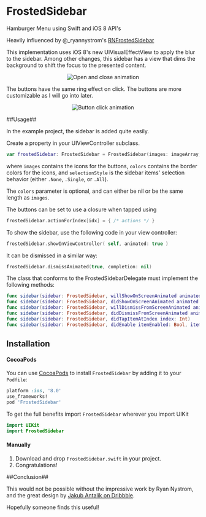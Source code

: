 FrostedSidebar
==============

Hamburger Menu using Swift and iOS 8 API's

Heavily influenced by @_ryannystrom's [RNFrostedSidebar](https://github.com/rnystrom/RNFrostedSidebar)

This implementation uses iOS 8's new UIVisualEffectView to apply the blur to the sidebar. Among other changes, this sidebar has a view that dims the background to shift the focus to the presented content.

<p align="center"><img title="Open and close animation" src="https://raw.githubusercontent.com/edekhayser/FrostedSidebar/master/entrance.gif"/></p>

The buttons have the same ring effect on click. The buttons are more customizable as I will go into later.

<p align="center"><img title="Button click animation" src="https://raw.githubusercontent.com/edekhayser/FrostedSidebar/master/callouts.gif"/></p>

##Usage##

In the example project, the sidebar is added quite easily.

Create a property in your UIViewController subclass.

```swift
var frostedSidebar: FrostedSidebar = FrostedSidebar(images: imageArray, colors: colorArray, selectionStyle: chosenSelectionStyle)
```

where `images` contains the icons for the buttons, `colors` contains the border colors for the icons, and `selectionStyle` is the sidebar items' selection behavior (either `.None`, `.Single`, or `.All`).

The `colors` parameter is optional, and can either be nil or be the same length as `images`.

The buttons can be set to use a closure when tapped using

```swift
frostedSidebar.actionForIndex[idx] = { /* actions */ }
```

To show the sidebar, use the following code in your view controller:

```swift
frostedSidebar.showInViewController( self, animated: true )
```

It can be dismissed in a similar way:

```swift
frostedSidebar.dismissAnimated(true, completion: nil)
```

The class that conforms to the FrostedSidebarDelegate must implement the following methods:
```swift
func sidebar(sidebar: FrostedSidebar, willShowOnScreenAnimated animated: Bool)
func sidebar(sidebar: FrostedSidebar, didShowOnScreenAnimated animated: Bool)
func sidebar(sidebar: FrostedSidebar, willDismissFromScreenAnimated animated: Bool)
func sidebar(sidebar: FrostedSidebar, didDismissFromScreenAnimated animated: Bool)
func sidebar(sidebar: FrostedSidebar, didTapItemAtIndex index: Int)
func sidebar(sidebar: FrostedSidebar, didEnable itemEnabled: Bool, itemAtIndex index: Int)
```

## Installation

#### CocoaPods
You can use [CocoaPods](http://cocoapods.org/) to install `FrostedSidebar` by adding it to your `Podfile`:

```ruby
platform :ios, '8.0'
use_frameworks!
pod 'FrostedSidebar'
```

To get the full benefits import `FrostedSidebar` wherever you import UIKit

``` swift
import UIKit
import FrostedSidebar
```
#### Manually
1. Download and drop ```FrostedSidebar.swift``` in your project.  
2. Congratulations!  

##Conclusion##

This would not be possible without the impressive work by Ryan Nystrom, and the great design by [Jakub Antalík on Dribbble](https://dribbble.com/shots/1194205-Sidebar-calendar-animation). 

Hopefully someone finds this useful!
